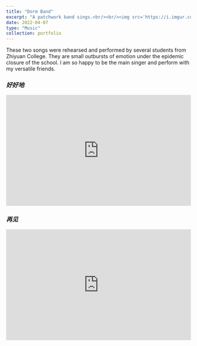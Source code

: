 ```yaml
---
title: "Dorm Band"
excerpt: "A patchwork band sings.<br/><br/><img src='https://i.imgur.com/wRU6xr8.png' width='60%'>"
date: 2022-04-07
type: "Music"
collection: portfolio
---
```


These two songs were rehearsed and performed by several students from Zhiyuan College. They are small outbursts of emotion under the epidemic closure of the school. I am so happy to be the main singer and perform with my versatile friends.

### *好好地*

<div style="position: relative; padding: 30% 45%;">

<iframe style="position: absolute; width: 100%; height: 100%; left: 0; top: 0;" src="https://player.bilibili.com/player.html?bvid=BV1L94y1Z7Fs&page=1&as_wide=1&high_quality=1&danmaku=0" frameborder="no" scrolling="no"></iframe>

</div>

### *再见*

<div style="position: relative; padding: 30% 45%;">

<iframe style="position: absolute; width: 100%; height: 100%; left: 0; top: 0;" src="https://player.bilibili.com/player.html?bvid=BV1F94y1m7Tp&page=1&as_wide=1&high_quality=1&danmaku=0" frameborder="no" scrolling="no">

</div>
